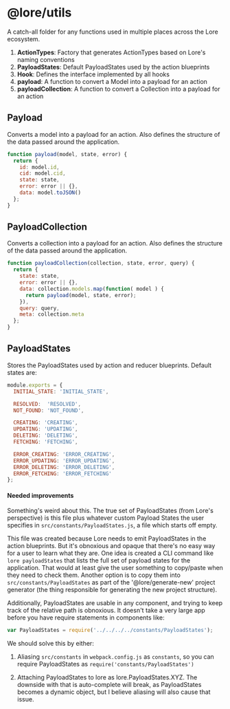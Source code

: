 # @lore/utils

A catch-all folder for any functions used in multiple places across the Lore ecosystem.

1. **ActionTypes**: Factory that generates ActionTypes based on Lore's naming conventions
2. **PayloadStates**: Default PayloadStates used by the action blueprints
3. **Hook**: Defines the interface implemented by all hooks
4. **payload**: A function to convert a Model into a payload for an action
5. **payloadCollection**: A function to convert a Collection into a payload for an action

## Payload
Converts a model into a payload for an action. Also defines the structure of the data passed around the application.

```js
function payload(model, state, error) {
  return {
    id: model.id,
    cid: model.cid,
    state: state,
    error: error || {},
    data: model.toJSON()
  };
}
```

## PayloadCollection
Converts a collection into a payload for an action. Also defines the structure of the data passed around the application.

```js
function payloadCollection(collection, state, error, query) {
  return {
    state: state,
    error: error || {},
    data: collection.models.map(function( model ) {
      return payload(model, state, error);
    }),
    query: query,
    meta: collection.meta
  };
}
```

## PayloadStates
Stores the PayloadStates used by action and reducer blueprints. Default states are:

```js
module.exports = {
  INITIAL_STATE: 'INITIAL_STATE',

  RESOLVED:  'RESOLVED',
  NOT_FOUND: 'NOT_FOUND',

  CREATING: 'CREATING',
  UPDATING: 'UPDATING',
  DELETING: 'DELETING',
  FETCHING: 'FETCHING',

  ERROR_CREATING: 'ERROR_CREATING',
  ERROR_UPDATING: 'ERROR_UPDATING',
  ERROR_DELETING: 'ERROR_DELETING',
  ERROR_FETCHING: 'ERROR_FETCHING'
};
```

#### Needed improvements

Something's weird about this.  The true set of PayloadStates (from Lore's perspective) is this file plus whatever
custom Payload States the user specifies in `src/constants/PayloadStates.js`, a file which starts off empty.

This file was created because Lore needs to emit PayloadStates in the action blueprints.  But it's obnoxious and opaque
that there's no easy way for a user to learn what they are.  One idea is created a CLI command like `lore payloadStates`
that lists the full set of payload states for the application.  That would at least give the user something to 
copy/paste when they need to check them.  Another option is to copy them into `src/constants/PayloadStates` as part of
the '@lore/generate-new' project generator (the thing responsible for generating the new project structure).

Additionally, PayloadStates are usable in any component, and trying to keep track of the relative path is obnoxious. It
doesn't take a very large app before you have require statements in components like:

```js
var PayloadStates = require('../../../../constants/PayloadStates');
```

We should solve this by either:

1. Aliasing `src/constants` in `webpack.config.js` as `constants`, so you can require PayloadStates as 
`require('constants/PayloadStates')`

2. Attaching PayloadStates to lore as lore.PayloadStates.XYZ.  The downside with that is auto-complete will break, as
PayloadStates becomes a dynamic object, but I believe aliasing will also cause that issue.

